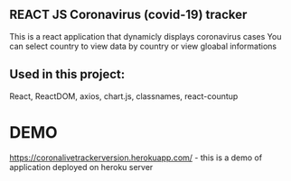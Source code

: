 ## REACT JS Coronavirus (covid-19) tracker
This is a react application that dynamicly displays coronavirus cases
You can select country to view data by country or view gloabal informations

## Used in this project:
React, ReactDOM, axios, chart.js, classnames, react-countup

# DEMO
https://coronalivetrackerversion.herokuapp.com/ - this is a demo of application deployed on heroku server
